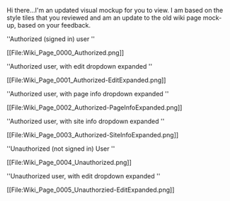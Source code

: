 Hi there...I'm an updated visual mockup for you to view. I am based on the style tiles that you reviewed and am an update to the old wiki page mock-up, based on your feedback.




''Authorized (signed in) user
''

[[File:Wiki_Page_0000_Authorized.png]]


''Authorized user, with edit dropdown expanded
''

[[File:Wiki_Page_0001_Authorized-EditExpanded.png]]


''Authorized user, with page info dropdown expanded
''

[[File:Wiki_Page_0002_Authorized-PageInfoExpanded.png]]


''Authorized user, with site info dropdown expanded
''

[[File:Wiki_Page_0003_Authorized-SiteInfoExpanded.png]]


''Unauthorized (not signed in) User
''

[[File:Wiki_Page_0004_Unauthorized.png]]


''Unauthorized user, with edit dropdown expanded
''

[[File:Wiki_Page_0005_Unauthorzied-EditExpanded.png]]